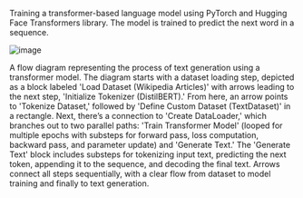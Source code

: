 Training a transformer-based language model using PyTorch and Hugging Face Transformers library. The model is trained to predict the next word in a sequence.

![image](https://github.com/user-attachments/assets/9bcea471-c0b5-4f38-8ad1-0baf6bbc50f9)

A flow diagram representing the process of text generation using a transformer model. The diagram starts with a dataset loading step, depicted as a block labeled 'Load Dataset (Wikipedia Articles)' with arrows leading to the next step, 'Initialize Tokenizer (DistilBERT).' From here, an arrow points to 'Tokenize Dataset,' followed by 'Define Custom Dataset (TextDataset)' in a rectangle. Next, there’s a connection to 'Create DataLoader,' which branches out to two parallel paths: 'Train Transformer Model' (looped for multiple epochs with substeps for forward pass, loss computation, backward pass, and parameter update) and 'Generate Text.' The 'Generate Text' block includes substeps for tokenizing input text, predicting the next token, appending it to the sequence, and decoding the final text. Arrows connect all steps sequentially, with a clear flow from dataset to model training and finally to text generation.
